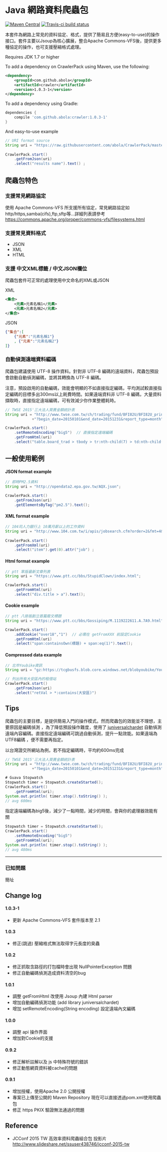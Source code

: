 # Java 網路資料爬蟲包
[![Maven Central](https://maven-badges.herokuapp.com/maven-central/com.github.abola/crawler/badge.svg)](https://maven-badges.herokuapp.com/maven-central/com.github.abola/crawler)
[![Travis-ci build status](https://travis-ci.org/abola/CrawlerPack.svg)](https://travis-ci.org/abola/CrawlerPack)

本套件為網路上常見的資料協定、格式，提供了簡易且方便(easy-to-use)的操作接口。套件主要以Jsoup為核心擴展，整合Apache Commons-VFS後，提供更多種協定的操作，也可支援壓縮格式處理。

Requires JDK 1.7 or higher

To add a dependency on CrawlerPack using Maven, use the following:
```xml
<dependency>
    <groupId>com.github.abola</groupId>
    <artifactId>crawler</artifactId>
    <version>1.0.3-1</version>
</dependency>
```
To add a dependency using Gradle:
```gradle
dependencies {
    compile 'com.github.abola:crawler:1.0.3-1'
}
```

And easy-to-use example
```java
// URI format source
String uri = "https://raw.githubusercontent.com/abola/CrawlerPack/master/test.json";
    
CrawlerPack.start()
    .getFromJson(uri)
    .select("results name").text() ;
```

## 爬蟲包特色
### 支援常見網路協定
使用 Apache Commons-VFS 所支援所有協定，常見網路協定如http/https,samba(cifs),ftp,sftp等…詳細列表請參考 https://commons.apache.org/proper/commons-vfs/filesystems.html

### 支援常見資料格式
* JSON
* XML
* HTML 

### 支援 中文XML標籤 / 中文JSON欄位
爬蟲包套件可正常的處理使用中文命名的XML或JSON

XML
```xml
<集合>
    <元素>元素名稱1</元素>
    <元素>元素名稱2</元素>
</集合>
```

JSON
```json
{"集合":[
    {"元素":"元素名稱1"}
    , {"元素":"元素名稱2"}
]}
```
### 自動偵測遠端資料編碼
爬蟲包建議使用 UTF-8 操作資料。針對非 UTF-8 編碼的遠端資料，爬蟲包預設會啟動自動偵測編碼，並將其轉換為 UTF-8 編碼。

注意，預設啟用的自動編碼，效能會明顯的不如直接指定編碼，平均測試較直接指定編碼的目標多出300ms以上耗費時間。如果遠端資料非 UTF-8 編碼，大量資料擷取時，直接指定遠端編碼，可有效減少你作業整體耗時。

```java
// TWSE 2015'三大法人買賣金額統計表
String uri = "http://www.twse.com.tw/ch/trading/fund/BFI82U/BFI82U_print.php"
            +"?begin_date=20150101&end_date=20151231&report_type=month";

CrawlerPack.start()
    .setRemoteEncoding("big5")  // 直接指定遠端編碼
    .getFromHtml(uri)
    .select("table.board_trad > tbody > tr:nth-child(7) > td:nth-child(4)").text()
```

## 一般使用範例

#### JSON format example
```java
// 即時PM2.5資料
String uri = "http://opendata2.epa.gov.tw/AQX.json";

CrawlerPack.start()
    .getFromJson(uri)
    .getElementsByTag("pm2.5").text();
```

#### XML format example
```java    
// 104司人力銀行上 10萬月薪以上的工作資料
String uri = "http://www.104.com.tw/i/apis/jobsearch.cfm?order=2&fmt=4&cols=JOB,NAME&slmin=100000&sltp=S&pgsz=20";
    
CrawlerPack.start()
    .getFromXml(uri)
    .select("item").get(0).attr("job") ;
```
#### Html format example
```java
// ptt 笨版最新文章列表
String uri = "https://www.ptt.cc/bbs/StupidClown/index.html";

CrawlerPack.start()
    .getFromHtml(uri)
    .select("div.title > a").text();
```

#### Cookie example
```java
// ptt 八掛版創立首篇廢文標題
String uri = "https://www.ptt.cc/bbs/Gossiping/M.1119222611.A.7A9.html";

CrawlerPack.start()
    .addCookie("over18","1")  // 必需在 getFromXXX 前設定Cookie
    .getFromHtml(uri)
    .select("span:containsOwn(標題) + span:eq(1)").text();
```

#### Compressed data example
```java
// 北市Youbike資訊
String uri = "gz:https://tcgbusfs.blob.core.windows.net/blobyoubike/YouBikeTP.gz";

// 列出所有大安區內的租借站
CrawlerPack.start()
    .getFromJson(uri)
    .select("retVal > *:contains(大安區)")
```

## Tips
爬蟲包的主要目標，是提供簡易入門的操作模式。然而爬蟲包的效能並不理想，主要原因是編碼偵測
，為了降低預設操作難度，使用了 [juniversalchardet](https://code.google.com/archive/p/juniversalchardet/)
自動偵測遠端內容編碼。直接指定遠端編碼可跳過自動偵測，提升一點效能。如果遠端為UTF8編碼
，便不需要再指定。


以台灣證交所網站為例，若不指定編碼時，平均約600ms完成
```java
// TWSE 2015'三大法人買賣金額統計表
String uri = "http://www.twse.com.tw/ch/trading/fund/BFI82U/BFI82U_print.php"
            +"?begin_date=20150101&end_date=20151231&report_type=month";

# Guava Stopwatch
Stopwatch timer = Stopwatch.createStarted();
CrawlerPack.start()
    .getFromHtml(uri);
System.out.println( timer.stop().toString() );
// avg 600ms 
```


指定遠端編碼為big5後，減少了一點時間，減少的時間，會與你的處理器效能有關
```java
Stopwatch timer = Stopwatch.createStarted();
CrawlerPack.start()
    .setRemoteEncoding("big5")
    .getFromHtml(uri);
System.out.println( timer.stop().toString() );
// avg 480ms 
```

----

### 已知問題
簡址


## Change log
#### 1.0.3-1
* 更新 Apache Commons-VFS 套件版本至 2.1 
 
#### 1.0.3
* 修正(跳過) 壓縮格式無法取得字元長度的臭蟲

#### 1.0.2
* 修正抓取含路徑的打包檔時會出現 NullPointerException 問題
* 修正自動編碼偵測造成資料清空的bug

#### 1.0.1
* 調整 getFromHtml 改使用 Jsoup 內建 Html parser
* 增加自動編碼偵測功能  (add library juniversalchardet)
* 增加 setRemoteEncoding(String encoding) 設定遠端內文編碼

#### 1.0.0
* 調整 api 操作界面
* 增加對Cookie的支援

#### 0.9.2
* 修正解析註解以及 js 中特殊符號的錯誤
* 修正動態網頁資料被cache的問題

#### 0.9.1
* 增加授權，使用Apache 2.0 公開授權
* 專案已上傳至公開的 Maven Repository 現在可以直接透過pom.xml使用爬蟲包
* 修正 https PKIX 驗證無法通過的問題

## Reference
* JCConf 2015 TW 高效率資料爬蟲組合包 投影片 http://www.slideshare.net/ssuser438746/jcconf-2015-tw
